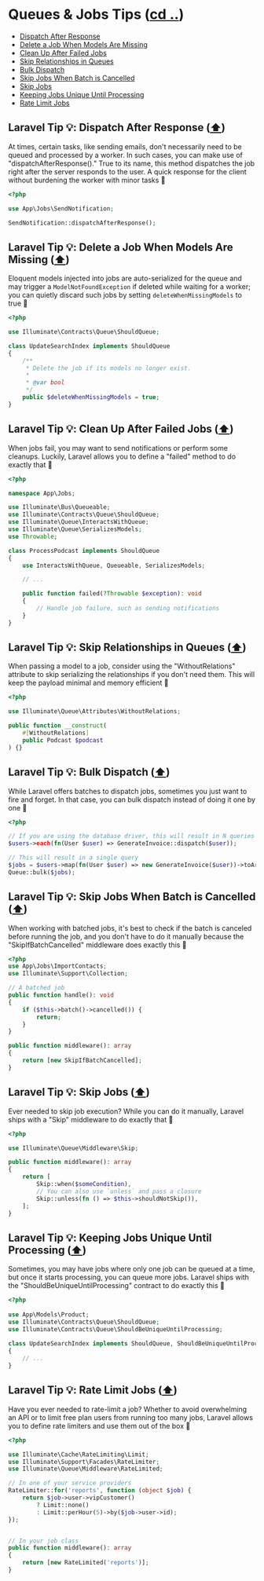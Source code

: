 # Queues & Jobs Tips ([cd ..](../README.md))

- [Dispatch After Response](#laravel-tip--dispatch-after-response-️)
- [Delete a Job When Models Are Missing](#laravel-tip--delete-a-job-when-models-are-missing-️)
- [Clean Up After Failed Jobs](#laravel-tip--clean-up-after-failed-jobs-️)
- [Skip Relationships in Queues](#laravel-tip--skip-relationships-in-queues-️)
- [Bulk Dispatch](#laravel-tip--bulk-dispatch-️)
- [Skip Jobs When Batch is Cancelled](#laravel-tip--skip-jobs-when-batch-is-cancelled-️)
- [Skip Jobs](#laravel-tip--skip-jobs-️)
- [Keeping Jobs Unique Until Processing](#laravel-tip--keeping-jobs-unique-until-processing-️)
- [Rate Limit Jobs](#laravel-tip--rate-limit-jobs-️)

## Laravel Tip 💡: Dispatch After Response ([⬆️](#queues--jobs-tips-cd-))

At times, certain tasks, like sending emails, don't necessarily need to be queued and processed by a worker. In such cases, you can make use of "dispatchAfterResponse()." True to its name, this method dispatches the job right after the server responds to the user. A quick response for the client without burdening the worker with minor tasks 🚀

```php
<?php

use App\Jobs\SendNotification;

SendNotification::dispatchAfterResponse();
```

## Laravel Tip 💡: Delete a Job When Models Are Missing ([⬆️](#queues--jobs-tips-cd-))

Eloquent models injected into jobs are auto-serialized for the queue and may trigger a `ModelNotFoundException` if deleted while waiting for a worker; you can quietly discard such jobs by setting `deleteWhenMissingModels` to true 🚀

```php
<?php

use Illuminate\Contracts\Queue\ShouldQueue;

class UpdateSearchIndex implements ShouldQueue
{
    /**
     * Delete the job if its models no longer exist.
     *
     * @var bool
     */
    public $deleteWhenMissingModels = true;
}
```

## Laravel Tip 💡: Clean Up After Failed Jobs ([⬆️](#queues--jobs-tips-cd-))

When jobs fail, you may want to send notifications or perform some cleanups. Luckily, Laravel allows you to define a "failed" method to do exactly that 🚀

```php
<?php

namespace App\Jobs;

use Illuminate\Bus\Queueable;
use Illuminate\Contracts\Queue\ShouldQueue;
use Illuminate\Queue\InteractsWithQueue;
use Illuminate\Queue\SerializesModels;
use Throwable;

class ProcessPodcast implements ShouldQueue
{
    use InteractsWithQueue, Queueable, SerializesModels;

    // ...

    public function failed(?Throwable $exception): void
    {
        // Handle job failure, such as sending notifications
    }
}
```

## Laravel Tip 💡: Skip Relationships in Queues ([⬆️](#queues--jobs-tips-cd-))

When passing a model to a job, consider using the "WithoutRelations" attribute to skip serializing the relationships if you don't need them. This will keep the payload minimal and memory efficient 🚀

```php
<?php

use Illuminate\Queue\Attributes\WithoutRelations;

public function __construct(
    #[WithoutRelations]
    public Podcast $podcast
) {}
```

## Laravel Tip 💡: Bulk Dispatch ([⬆️](#queues--jobs-tips-cd-))

While Laravel offers batches to dispatch jobs, sometimes you just want to fire and forget. In that case, you can bulk dispatch instead of doing it one by one 🚀

```php
<?php

// If you are using the database driver, this will result in N queries
$users->each(fn(User $user) => GenerateInvoice::dispatch($user));

// This will result in a single query
$jobs = $users->map(fn(User $user) => new GenerateInvoice($user))->toArray();
Queue::bulk($jobs);
```

## Laravel Tip 💡: Skip Jobs When Batch is Cancelled ([⬆️](#queues--jobs-tips-cd-))

When working with batched jobs, it's best to check if the batch is canceled before running the job, and you don't have to do it manually because the "SkipIfBatchCancelled" middleware does exactly this 🚀

```php
<?php
use App\Jobs\ImportContacts;
use Illuminate\Support\Collection;

// A batched job
public function handle(): void
{
    if ($this->batch()->cancelled()) {
        return;
    }
}

public function middleware(): array
{
    return [new SkipIfBatchCancelled];
}
```

## Laravel Tip 💡: Skip Jobs ([⬆️](#queues--jobs-tips-cd-))

Ever needed to skip job execution? While you can do it manually, Laravel ships with a "Skip" middleware to do exactly that 🚀

```php
<?php

use Illuminate\Queue\Middleware\Skip;

public function middleware(): array
{
    return [
        Skip::when($someCondition),
        // You can also use `unless` and pass a closure
        Skip::unless(fn () => $this->shouldNotSkip()),
    ];
}
```

## Laravel Tip 💡: Keeping Jobs Unique Until Processing ([⬆️](#queues--jobs-tips-cd-))

Sometimes, you may have jobs where only one job can be queued at a time, but once it starts processing, you can queue more jobs. Laravel ships with the "ShouldBeUniqueUntilProcessing" contract to do exactly this 🚀

```php
<?php
 
use App\Models\Product;
use Illuminate\Contracts\Queue\ShouldQueue;
use Illuminate\Contracts\Queue\ShouldBeUniqueUntilProcessing;
 
class UpdateSearchIndex implements ShouldQueue, ShouldBeUniqueUntilProcessing
{
    // ...
}
```

## Laravel Tip 💡: Rate Limit Jobs ([⬆️](#queues--jobs-tips-cd-))

Have you ever needed to rate-limit a job? Whether to avoid overwhelming an API or to limit free plan users from running too many jobs, Laravel allows you to define rate limiters and use them out of the box 🚀

```php
<?php

use Illuminate\Cache\RateLimiting\Limit;
use Illuminate\Support\Facades\RateLimiter;
use Illuminate\Queue\Middleware\RateLimited;

// In one of your service providers
RateLimiter::for('reports', function (object $job) {
    return $job->user->vipCustomer()
        ? Limit::none()
        : Limit::perHour(5)->by($job->user->id);
});


// In your job class
public function middleware(): array
{
    return [new RateLimited('reports')];
}
```
